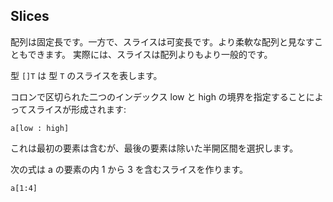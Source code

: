 ## Slices

配列は固定長です。一方で、スライスは可変長です。より柔軟な配列と見なすこともできます。 実際には、スライスは配列よりもより一般的です。

型 `[]T` は 型 `T` のスライスを表します。

コロンで区切られた二つのインデックス low と high の境界を指定することによってスライスが形成されます:

```
a[low : high]
```

これは最初の要素は含むが、最後の要素は除いた半開区間を選択します。

次の式は a の要素の内 1 から 3 を含むスライスを作ります。

```
a[1:4]
```